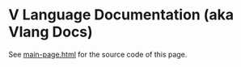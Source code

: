 # V Language Documentation (aka Vlang Docs)

See [main-page.html](/src/templates/index-page.html) for the source code of this page.
